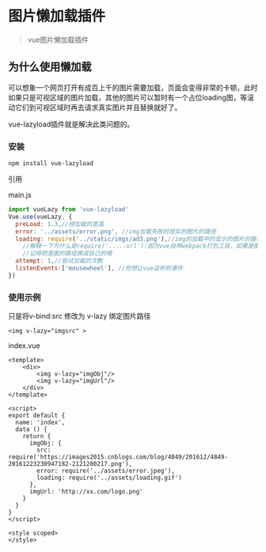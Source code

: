 # 图片懒加载插件

> vue图片懒加载插件

## 为什么使用懒加载

可以想象一个网页打开有成百上千的图片需要加载，页面会变得非常的卡顿，此时如果只是可视区域的图片加载，其他的图片可以暂时有一个占位loading图，等滚动它们到可视区域时再去请求真实图片并且替换就好了。

vue-lazyload插件就是解决此类问题的。

### 安装

```text
npm install vue-lazyload
```

引用

main.js

```javascript
import vueLazy from 'vue-lazyload'
Vue.use(vueLazy, {
  preLoad: 1.3,//预加载的宽高
  error: '../assets/error.png', //img加载失败时现实的图片的路径
  loading: require('../static/imgs/ad3.png'),//img的加载中的显示的图片的路径
    //解释一下为什么是require('.....url'):因为vue自带webpack打包工具，如果是图片路径就会把他当成模块	解析，所以直接引入就好了。
	//记得把里面的路径换成自己的哦
  attempt: 1,//尝试加载的次数
  listenEvents:['mousewheel'], //你想让vue监听的事件
})

```

### 使用示例

只是将v-bind:src 修改为 v-lazy 绑定图片路径

```vue
<img v-lazy="imgsrc" >
```

index.vue

```vue
<template>
    <div>
        <img v-lazy="imgObj"/>
        <img v-lazy="imgUrl"/>
    </div>
</template>

<script>
export default {
  name: 'index',
  data () {
    return {
      imgObj: {
        src: require('https://images2015.cnblogs.com/blog/4849/201612/4849-20161223230947182-2121200217.png'),
        error: require('../assets/error.jpeg'),
        loading: require('../assets/loading.gif')
      },
      imgUrl: 'http://xx.com/logo.png'
    }
  }
}
</script>

<style scoped>
</style>
```



